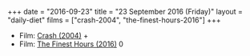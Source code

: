 +++
date = "2016-09-23"
title = "23 September 2016 (Friday)"
layout = "daily-diet"
films = ["crash-2004", "the-finest-hours-2016"]
+++


* Film: [Crash (2004)](/films/crash-2004) +
* Film: [The Finest Hours (2016)](/films/the-finest-hours-2016) 0